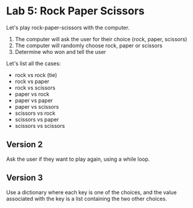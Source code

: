 
# Lab 5: Rock Paper Scissors

Let's play rock-paper-scissors with the computer.

1. The computer will ask the user for their choice (rock, paper, scissors)
2. The computer will randomly choose rock, paper or scissors
3. Determine who won and tell the user

Let's list all the cases:
- rock vs rock (tie)
- rock vs paper
- rock vs scissors
- paper vs rock
- paper vs paper
- paper vs scissors
- scissors vs rock
- scissors vs paper
- scissors vs scissors

## Version 2

Ask the user if they want to play again, using a while loop.

## Version 3

Use a dictionary where each key is one of the choices, and the value associated with the key is a list containing the two other choices.

[//]: # (instructor note: write the tie case, the first case, have them write the others using elif)
